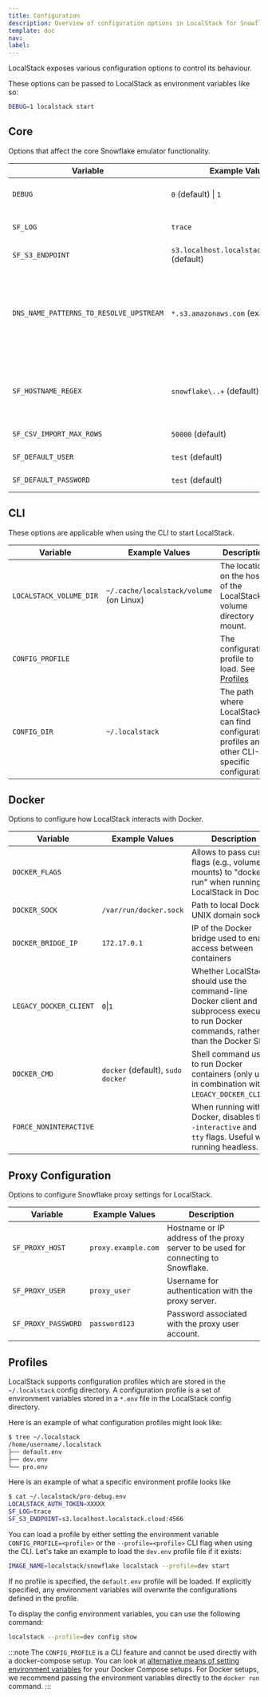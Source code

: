 ```yaml
---
title: Configuration
description: Overview of configuration options in LocalStack for Snowflake.
template: doc
nav: 
label: 
---
```


LocalStack exposes various configuration options to control its behaviour.

These options can be passed to LocalStack as environment variables like so:

```bash
DEBUG=1 localstack start
```

## Core

Options that affect the core Snowflake emulator functionality.

| Variable | Example Values       | Description                                                                                                 |
|----------|----------------------|-------------------------------------------------------------------------------------------------------------|
| `DEBUG`  | `0` (default) \| `1` | Flag to increase log level and print more verbose logs (useful for troubleshooting issues)                  |
| `SF_LOG` | `trace`              | Specify the log level. Currently overrides the `DEBUG` configuration. `trace` for detailed request/response |
| `SF_S3_ENDPOINT` | `s3.localhost.localstack.cloud:4566` (default) | Specify the S3 endpoint to use for the Snowflake emulator. |
| `DNS_NAME_PATTERNS_TO_RESOLVE_UPSTREAM` | `*.s3.amazonaws.com` (example) | List of domain names that should NOT be resolved to the LocalStack container, but instead always forwarded to the upstream resolver (S3 for example). this would be required when importing data into a stage from an external S3 bucket on the real AWS cloud. Comma-separated list of Python-flavored regex patterns. |
| `SF_HOSTNAME_REGEX` | `snowflake\..+` (default) | Allows you to customize the hostname used for matching the Snowflake API routes in the HTTP router. If not set, then it matches on any hostnames that contain a `snowflake.*` subdomain (e.g., `snowflake.localhost.localstack.cloud`). |
| `SF_CSV_IMPORT_MAX_ROWS` | `50000` (default) | Maximum number of rows to import from CSV files into tables |
| `SF_DEFAULT_USER` | `test` (default) | Specify the default user to be used by the Snowflake emulator. |
| `SF_DEFAULT_PASSWORD` | `test` (default) | Specify the default password to be used by the Snowflake emulator. |

## CLI

These options are applicable when using the CLI to start LocalStack.

| Variable | Example Values | Description |
| - | - | - |
| `LOCALSTACK_VOLUME_DIR` | `~/.cache/localstack/volume` (on Linux) | The location on the host of the LocalStack volume directory mount. |
| `CONFIG_PROFILE` | | The configuration profile to load. See [Profiles](#profiles) |
| `CONFIG_DIR` | `~/.localstack` | The path where LocalStack can find configuration profiles and other CLI-specific configuration |

## Docker

Options to configure how LocalStack interacts with Docker.

| Variable | Example Values | Description |
| - | - | - |
| `DOCKER_FLAGS` | | Allows to pass custom flags (e.g., volume mounts) to "docker run" when running LocalStack in Docker. |
| `DOCKER_SOCK` | `/var/run/docker.sock` | Path to local Docker UNIX domain socket |
| `DOCKER_BRIDGE_IP` | `172.17.0.1` | IP of the Docker bridge used to enable access between containers |
| `LEGACY_DOCKER_CLIENT` | `0`\|`1` | Whether LocalStack should use the command-line Docker client and subprocess execution to run Docker commands, rather than the Docker SDK. |
| `DOCKER_CMD` | `docker` (default), `sudo docker`| Shell command used to run Docker containers (only used in combination with `LEGACY_DOCKER_CLIENT`) |
| `FORCE_NONINTERACTIVE` | | When running with Docker, disables the `--interactive` and `--tty` flags. Useful when running headless. |

## Proxy Configuration

Options to configure Snowflake proxy settings for LocalStack.

| Variable | Example Values | Description |
| - | - | - |
| `SF_PROXY_HOST` | `proxy.example.com` | Hostname or IP address of the proxy server to be used for connecting to Snowflake. |
| `SF_PROXY_USER` | `proxy_user` | Username for authentication with the proxy server. |
| `SF_PROXY_PASSWORD` | `password123` | Password associated with the proxy user account. |

## Profiles

LocalStack supports configuration profiles which are stored in the `~/.localstack` config directory.
A configuration profile is a set of environment variables stored in a `*.env` file in the LocalStack config directory.

Here is an example of what configuration profiles might look like:

```bash
$ tree ~/.localstack
/home/username/.localstack
├── default.env
├── dev.env
└── pro.env
```

Here is an example of what a specific environment profile looks like

```bash
$ cat ~/.localstack/pro-debug.env
LOCALSTACK_AUTH_TOKEN=XXXXX
SF_LOG=trace
SF_S3_ENDPOINT=s3.localhost.localstack.cloud:4566
```

You can load a profile by either setting the environment variable `CONFIG_PROFILE=<profile>` or the `--profile=<profile>` CLI flag when using the CLI.
Let's take an example to load the `dev.env` profile file if it exists:

```bash
IMAGE_NAME=localstack/snowflake localstack --profile=dev start
```

If no profile is specified, the `default.env` profile will be loaded.
If explicitly specified, any environment variables will overwrite the configurations defined in the profile.

To display the config environment variables, you can use the following command:

```bash
localstack --profile=dev config show
```

:::note
The `CONFIG_PROFILE` is a CLI feature and cannot be used directly with a docker-compose setup.
You can look at [alternative means of setting environment variables](https://docs.docker.com/compose/environment-variables/set-environment-variables/) for your Docker Compose setups.
For Docker setups, we recommend passing the environment variables directly to the `docker run` command.
:::
